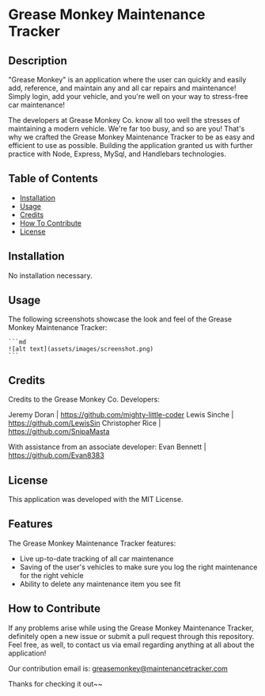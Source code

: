 # Grease Monkey Maintenance Tracker

## Description

"Grease Monkey" is an application where the user can quickly and easily add, reference, and maintain any and all car repairs and maintenance! Simply login, add your vehicle, and you're well on your way to stress-free car maintenance! 

The developers at Grease Monkey Co. know all too well the stresses of maintaining a modern vehicle. We're far too busy, and so are you! That's why we crafted the Grease Monkey Maintenance Tracker to be as easy and efficient to use as possible. Building the application granted us with further practice with Node, Express, MySql, and Handlebars technologies. 

## Table of Contents

- [Installation](#installation)
- [Usage](#usage)
- [Credits](#credits)
- [How To Contribute](#contribution)
- [License](#license)

## Installation

No installation necessary.

## Usage

The following screenshots showcase the look and feel of the Grease Monkey Maintenance Tracker:

    ```md
    ![alt text](assets/images/screenshot.png)
    ```

## Credits

Credits to the Grease Monkey Co. Developers:

Jeremy Doran | https://github.com/mighty-little-coder
Lewis Sinche | https://github.com/LewisSin
Christopher Rice | https://github.com/SnipaMasta

With assistance from an associate developer: Evan Bennett | https://github.com/Evan8383

## License

This application was developed with the MIT License. 

## Features

The Grease Monkey Maintenance Tracker features:
- Live up-to-date tracking of all car maintenance
- Saving of the user's vehicles to make sure you log the right maintenance for the right vehicle
- Ability to delete any maintenance item you see fit

## How to Contribute

If any problems arise while using the Grease Monkey Maintenance Tracker, definitely open a new issue or submit a pull request through this repository. Feel free, as well, to contact us via email regarding anything at all about the application!

Our contribution email is: greasemonkey@maintenancetracker.com

Thanks for checking it out~~
